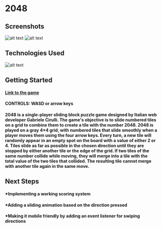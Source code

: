 #  2048




## Screenshots


![alt text](https://i.imgur.com/nVMTwqQ.png " ")
![alt text](https://i.imgur.com/AH4wovw.png " ")

## Technologies Used


![alt text](https://i.imgur.com/F8UEVpHg.png " ")

## Getting Started


#### [Link to the game](https://pages.git.generalassemb.ly/RChan/project-1/)

#### CONTROLS: WASD or arrow keys

#### 2048 is a single-player sliding block puzzle game designed by Italian web developer Gabriele Cirulli. The game's objective is to slide numbered tiles on a grid to combine them to create a tile with the number 2048. 2048 is played on a gray 4×4 grid, with numbered tiles that slide smoothly when a player moves them using the four arrow keys. Every turn, a new tile will randomly appear in an empty spot on the board with a value of either 2 or 4. Tiles slide as far as possible in the chosen direction until they are stopped by either another tile or the edge of the grid. If two tiles of the same number collide while moving, they will merge into a tile with the total value of the two tiles that collided. The resulting tile cannot merge with another tile again in the same move. 

## Next Steps


#### *Implementing a working scoring system
#### *Adding a sliding animation based on the direction pressed
#### *Making it mobile friendly by adding an event listener for swiping directions




